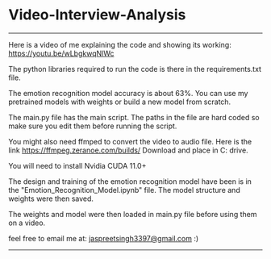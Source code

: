 # Video-Interview-Analysis

*************************************************

Here is a video of me explaining the code and showing its working: https://youtu.be/wLbgkwqNlWc

The python libraries required to run the code is there
in the requirements.txt file.

The emotion recognition model accuracy is about 63%. You
can use my pretrained models with weights or build a new 
model from scratch.

The main.py file has the main script. The paths in the file
are hard coded so make sure you edit them before running the
script.

You might also need ffmped to convert the video to audio file.
Here is the link https://ffmpeg.zeranoe.com/builds/ 
Download and place in C: drive.

You will need to install Nvidia CUDA 11.0+

The design and training of the emotion recognition model have been is in the "Emotion_Recognition_Model.ipynb" file. The model structure and weights were then saved.

The weights and model were then loaded in main.py file before using them on a video.

feel free to email me at: jaspreetsingh3397@gmail.com :)

******************************************************
